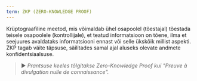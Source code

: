 ```yaml
---
term: ZKP (ZERO-KNOWLEDGE PROOF)
---
```


Krüptograafiline meetod, mis võimaldab ühel osapoolel (tõestajal) tõestada teisele osapoolele (kontrollijale), et teatud informatsioon on tõene, ilma et seejuures avaldataks informatsiooni ennast või selle ükskõik millist aspekti. ZKP tagab väite täpsuse, säilitades samal ajal aluseks olevate andmete konfidentsiaalsuse.

> ► *Prantsuse keeles tõlgitakse Zero-Knowledge Proof kui "Preuve à divulgation nulle de connaissance".*
